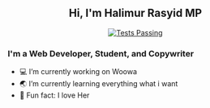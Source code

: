 <p align="center">
 <h2 align="center">Hi, I'm Halimur Rasyid MP</h2>
</p>

<p align="center">
    <a href="https://www.instagram.com/accidh/">
      <img alt="Tests Passing" src="https://img.shields.io/badge/accidh-389-red?style=for-the-badge&logo=instagram&color=C13584&logoColor=C13584" />
    </a>
  </p>

### I'm a Web Developer, Student, and Copywriter
- :computer: I’m currently working on Woowa
- :earth_asia: I’m currently learning everything what i want
- :ring: Fun fact: I love Her

